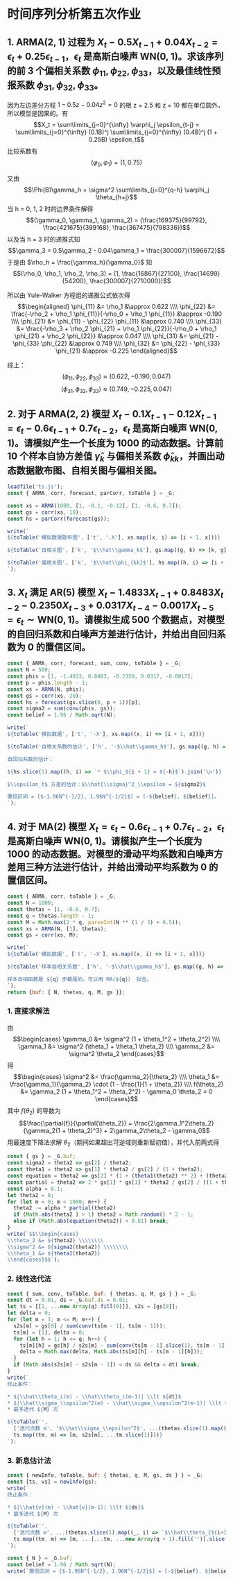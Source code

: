 # 时间序列分析第五次作业

## 1. ARMA(2, 1) 过程为 $X_t - 0.5X_{t-1} + 0.04X_{t-2} = \epsilon_t + 0.25\epsilon_{t-1}$，$\epsilon_t$ 是高斯白噪声 WN(0, 1)。求该序列的前 3 个偏相关系数 $\phi_{11}, \phi_{22}, \phi_{33}$，以及最佳线性预报系数 $\phi_{31}, \phi_{32}, \phi_{33}$。

因为左边差分方程 $1 - 0.5z - 0.04z^2 = 0$ 的根 z = 2.5 和 z = 10 都在单位圆外，所以模型是因果的。有
$$X_t = \sum\limits_{j=0}^{\infty} \varphi_j \epsilon_{t-j} = \sum\limits_{j=0}^{\infty} (0.1B)^j \sum\limits_{j=0}^{\infty} (0.4B)^j (1 + 0.25B) \epsilon_t$$
比较系数有
$$(\varphi_0, \varphi_1) = (1, 0.75)$$

又由
$$\Phi(B)\gamma_h = \sigma^2 \sum\limits_{j=0}^{q-h} \varphi_j \theta_{h+j}$$
当 h = 0, 1, 2 时的边界条件解得
$$(\gamma_0, \gamma_1, \gamma_2) = (\frac{169375}{99792}, \frac{421675}{399168}, \frac{367475}{798336})$$
以及当 h = 3 时的递推式知
$$\gamma_3 = 0.5\gamma_2 - 0.04\gamma_1 = \frac{300007}{1596672}$$
于是由 $\rho_h = \frac{\gamma_h}{\gamma_0}$ 知
$$(\rho_0, \rho_1, \rho_2, \rho_3) = (1, \frac{16867}{27100}, \frac{14699}{54200}, \frac{300007}{2710000})$$

所以由 Yule-Walker 方程组的递推公式依次得
$$\begin{aligned}
\phi_{11} &= \rho_1 &\approx 0.622 \\\\
\phi_{22} &= \frac{-\rho_2 + \rho_1 \phi_{11}}{-\rho_0 + \rho_1 \phi_{11}} &\approx -0.190 \\\\
\phi_{21} &= \phi_{11} - \phi_{22} \phi_{11} &\approx 0.740 \\\\
\phi_{33} &= \frac{-\rho_3 + \rho_2 \phi_{21} + \rho_1 \phi_{22}}{-\rho_0 + \rho_1 \phi_{21} + \rho_2 \phi_{22}} &\approx 0.047 \\\\
\phi_{31} &= \phi_{21} - \phi_{33} \phi_{22} &\approx 0.749 \\\\
\phi_{32} &= \phi_{22} - \phi_{33} \phi_{21} &\approx -0.225
\end{aligned}$$

综上：
$$(\phi_{11}, \phi_{22}, \phi_{33}) \approx (0.622, -0.190, 0.047)$$
$$(\phi_{31}, \phi_{32}, \phi_{33}) \approx (0.749, -0.225, 0.047)$$

## 2. 对于 ARMA(2, 2) 模型 $X_t - 0.1X_{t-1} - 0.12X_{t-1} = \epsilon_t - 0.6\epsilon_{t-1} + 0.7\epsilon_{t-2}$，$\epsilon_t$ 是高斯白噪声 WN(0, 1)。请模拟产生一个长度为 1000 的动态数据。计算前 10 个样本自协方差值 $\hat\gamma_k$ 与偏相关系数 $\hat\phi_{kk}$，并画出动态数据散布图、自相关图与偏相关图。

```javascript
loadfile('ts.js');
const { ARMA, corr, forecast, parCorr, toTable } = _G;

const xs = ARMA(1000, [1, -0.1, -0.12], [1, -0.6, 0.7]);
const gs = corr(xs, 10);
const hs = parCorr(forecast(gs));

write(`
${toTable('模拟数据散布图', ['t', '.X'], xs.map((x, i) => [i + 1, x]))}

${toTable('自相关图', ['k', '$\\hat\\gamma_k$'], gs.map((g, k) => [k, g]))}

${toTable('偏相关图', ['k', '$\\hat\\phi_{kk}$'], hs.map((h, i) => [i + 1, h]))}
`);
```

## 3. $X_t$ 满足 AR(5) 模型 $X_t - 1.4833 X_{t-1} + 0.8483 X_{t-2} - 0.2350 X_{t-3} + 0.0317 X_{t-4} - 0.0017 X_{t-5} = \epsilon_t \sim \text{WN}(0, 1)$。请模拟生成 500 个数据点，对模型的自回归系数和白噪声方差进行估计，并给出自回归系数为 0 的置信区间。

```javascript
const { ARMA, corr, forecast, sum, conv, toTable } = _G;
const N = 500;
const phis = [1, -1.4833, 0.8483, -0.2350, 0.0317, -0.0017];
const p = phis.length - 1;
const xs = ARMA(N, phis);
const gs = corr(xs, 20);
const hs = forecast(gs.slice(0, p + 1))[p];
const sigma2 = sum(conv(phis, gs));
const belief = 1.96 / Math.sqrt(N);

write(`
${toTable('模拟数据', ['t', '-X'], xs.map((x, i) => [i + 1, x]))}

${toTable('自相关系数的估计', ['h', '-$\\hat\\gamma_h$'], gs.map((g, h) => [h, g]))}

自回归系数的估计：

${hs.slice(1).map((h, i) => `* $\\phi_${i + 1} = ${-h}$`).join('\n')}

$\\epsilon_t$ 方差的估计：$\\hat{\\sigma}^2_\\epsilon = ${sigma2}$

置信区间 = [$-1.96N^{-1/2}, 1.96N^{-1/2}$] = [-${belief}, ${belief}]。
`);
```

## 4. 对于 MA(2) 模型 $X_t = \epsilon_t - 0.6 \epsilon_{t-1} + 0.7 \epsilon_{t-2}$，$\epsilon_t$ 是高斯白噪声 WN(0, 1)。请模拟产生一个长度为 1000 的动态数据。对模型的滑动平均系数和白噪声方差用三种方法进行估计，并给出滑动平均系数为 0 的置信区间。

```javascript
const { ARMA, corr, toTable } = _G;
const N = 1000;
const thetas = [1, -0.6, 0.7];
const q = thetas.length - 1;
const M = Math.max(2 * q, parseInt(N ** (1 / 3) + 0.5));
const xs = ARMA(N, [1], thetas);
const gs = corr(xs, M);

write(`
${toTable('模拟数据', ['t', '-X'], xs.map((x, i) => [i + 1, x]))}

${toTable('样本自相关系数', ['h', '-$\\hat\\gamma_h$'], gs.map((g, h) => [h, g]))}

样本自相函数是 ${q} 步截尾的，可以用 MA(${q}） 拟合。
`);
return {buf: { N, thetas, q, M, gs }};
```

### 1. 直接求解法

由
$$\begin{cases}
\gamma_0 &= \sigma^2 (1 + \theta_1^2 + \theta_2^2) \\\\
\gamma_1 &= \sigma^2 (\theta_1 + \theta_1 \theta_2) \\\\
\gamma_2 &= \sigma^2 \theta_2
\end{cases}$$
得
$$\begin{cases}
\sigma^2 &= \frac{\gamma_2}{\theta_2} \\\\
\theta_1 &= \frac{\gamma_1}{\gamma_2} \cdot (1 - \frac{1}{1 + \theta_2}) \\\\
f(\theta_2) &= \gamma_2 (1 + \theta_1^2 + \theta_2^2) - \gamma_0 \theta_2 = 0
\end{cases}$$
其中 $f(\theta_2)$ 的导数为
$$\frac{\partial{f}}{\partial{\theta_2}} = \frac{2\gamma_1^2\theta_2}{\gamma_2(1 + \theta_2)^3} + 2\gamma_2\theta_2 - \gamma_0$$
用最速度下降法求解 $\theta_2$（期间如果超出可逆域则重新赋初值），并代入前两式得

```javascript
const { gs } = _G.buf;
const sigma2 = theta2 => gs[2] / theta2;
const theta1 = theta2 => gs[1] * theta2 / gs[2] / (1 + theta2);
const equation = theta2 => gs[2] * (1 + (theta1(theta2) ** 2) + (theta2 ** 2)) - gs[0] * theta2;
const partial = theta2 => 2 * gs[1] * gs[1] * theta2 / gs[2] / ((1 + theta2) ** 3) + 2 * gs[2] * theta2 - gs[0];
const alpha = 0.1;
let theta2 = 0;
for (let m = 0; m < 1000; m++) {
  theta2 -= alpha * partial(theta2)
  if (Math.abs(theta2 ) > 1) theta2 = Math.random() * 2 - 1;
  else if (Math.abs(equation(theta2)) < 0.01) break;
}
write(`$$\\begin{cases}
\\theta_2 &= ${theta2} \\\\\\\\
\\sigma^2 &= ${sigma2(theta2)} \\\\\\\\
\\theta_1 &= ${theta1(theta2)}
\\end{cases}$$`);
```

### 2. 线性迭代法

```javascript
const { sum, conv, toTable, buf: { thetas, q, M, gs } } = _G;
const dt = 0.01, ds = _G.buf.ds = 0.01;
let ts = [[1, ...new Array(q).fill(0)]], s2s = [gs[0]];
let delta = 0;
for (let m = 1; m <= M; m++) {
  s2s[m] = gs[0] / sum(conv(ts[m - 1], ts[m - 1]));
  ts[m] = [1], delta = 0;
  for (let h = 1; h <= q; h++) {
    ts[m][h] = gs[h] / s2s[m] - sum(conv(ts[m - 1].slice(1), ts[m - 1].slice(h + 1)));
    delta = Math.max(delta, Math.abs(ts[m][h] - ts[m - 1][h]));
  }
  if (Math.abs(s2s[m] - s2s[m - 1]) < ds && delta < dt) break;
}
write(`
终止条件：

* $|\\hat\\theta_i(m) - \\hat\\theta_i(m-1)| \\lt ${dt}$
* $|\\hat\\sigma_\\epsilon^2(m) - \\hat\\sigma_\\epsilon^2(m-1)| \\lt ${ds}$
* 最多迭代 ${M} 次

${toTable('',
  ['迭代次数 m', '$\\hat\\sigma_\\epsilon^2$', ...(thetas.slice(1).map((_, i) => `$\\hat\\theta_{${i+1}}$`))],
  ts.map((tm, m) => [m, s2s[m], ...tm.slice(1)]))}
`);
```

### 3. 新息估计法

```javascript
const { newInfo, toTable, buf: { thetas, q, M, gs, ds } } = _G;
const [ts, vs] = newInfo(gs);
write(`
终止条件：

* $|\\hat{v}(m) - \\hat{v}(m-1)| \\lt ${ds}$
* 最多迭代 ${M} 次

${toTable('',
  ['迭代次数 m', ...(thetas.slice(1).map((_, i) => `$\\hat\\theta_{${i+1}}$`)), '$\\hat{v} \\rightarrow \\hat\\sigma_\\epsilon^2$'],
  ts.map((tm, m) => [m, ...[...tm, ...new Array(q + 1).fill('')].slice(1, q + 1), vs[m]]))}
`);
```

```javascript
const { N } = _G.buf;
const belief = 1.96 / Math.sqrt(N);
write(`置信区间 = [$-1.96N^{-1/2}, 1.96N^{-1/2}$] = [-${belief}, ${belief}]。`);
```
